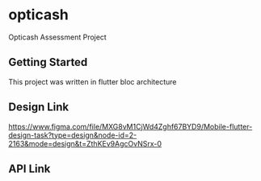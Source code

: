 # opticash

Opticash Assessment Project

## Getting Started

This project was written in flutter bloc architecture

## Design Link
https://www.figma.com/file/MXG8vM1CjWd4Zghf67BYD9/Mobile-flutter-design-task?type=design&node-id=2-2163&mode=design&t=ZthKEv9AgcOvNSrx-0

## API Link